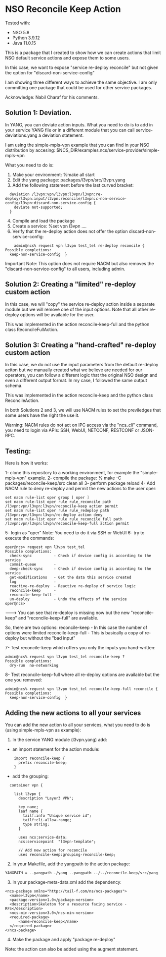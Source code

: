 # NSO Reconcile Keep Action

Tested with:
- NSO 5.8
- Python 3.9.12
- Java 11.0.15

This is a package that I created to show how we can create actions that limit NSO default service actions and expose them to some users.

In this case, we want to expose "service re-deploy reconcile" but not given the option for "discard-non-service-config"

I am showing three different ways to achieve the same objective. I am only committing one package that could be used for other service packages.

Acknowledge: Nabil Charaf for his comments.

## Solution 1: Deviation.

In YANG, you can deviate action inputs. What you need to do is to add in your service YANG file or in a different module that you can call service-deviations.yang a deviation statement.

I am using the simple-mpls-vpn example that you can find in your NSO distribution by accesing:
$NCS_DIR/examples.ncs/service-provider/simple-mpls-vpn

What you need to do is:
1) Make your environment: %make all start
2) Edit the yang package: packages/l3vpn/src/l3vpn.yang
3) Add the following statement before the last curved bracket:

```
  deviation /l3vpn:vpn/l3vpn:l3vpn/l3vpn:re-deploy/l3vpn:input/l3vpn:reconcile/l3vpn:c-non-service-config/l3vpn:discard-non-service-config {
    deviate not-supported;
  }
```

4) Compile and load the package
5) Create a service: %set vpn l3vpn ....
6) Verify that the re-deploy action does not offer the option discard-non-service-config:

```
    admin@ncs% request vpn l3vpn test_tel re-deploy reconcile {
Possible completions:
  keep-non-service-config  }
```

Important Note: This option does not require NACM but also removes the "discard-non-service-config" to all users, including admin.

## Solution 2: Creating a "limited" re-deploy custom action

In this case, we will "copy" the service re-deploy action inside a separate module but we will remove one of the input options. Note that all other re-deploy options will be available for the user.

This was implemented in the action reconcile-keep-full and the python class ReconcileFullAction.

## Solution 3: Creating a "hand-crafted" re-deploy custom action

In this case, we do not use the input parameters from the default re-deploy aciton but we manually created what we believe are needed for our operators, you can follow a different logic that the original NSO design and even a different output format. In my case, I followed the same output schema.

This was implemented in the action reconcile-keep and the python class ReconcileAction.

In both Solutions 2 and 3, we will use NACM rules to set the previledges that some users have the right the use it.

Warning: NACM rules do not act on IPC access via the "ncs_cli" command, you need to login via APIs: SSH, WebUI, NETCONF, RESTCONF or JSON-RPC.

## Testing:

Here is how it works:

1- clone this repository to a working environment, for example the "simple-mpls-vpn" example.
2- compile the package: % make -C packages/reconcile-keep/src clean all
3- perform package reload
4- Add NACM rule to deny re-deploy and permit the new actions to the user oper:
```
set nacm rule-list oper group [ oper ]
set nacm rule-list oper rule rule_reconcile path /l3vpn:vpn/l3vpn:l3vpn/reconcile-keep action permit
set nacm rule-list oper rule rule_redeploy path /l3vpn:vpn/l3vpn:l3vpn/re-deploy action deny
set nacm rule-list oper rule rule_reconcile_full path /l3vpn:vpn/l3vpn:l3vpn/reconcile-keep-full action permit
```
5- login as "oper"
  Note: You need to do it via SSH or WebUI
6- try to execute the commands:
```
oper@ncs> request vpn l3vpn test_tel
Possible completions:
  check-sync          - Check if device config is according to the service
  commit-queue        -
  deep-check-sync     - Check if device config is according to the service
  get-modifications   - Get the data this service created
  log                 -
  reactive-re-deploy  - Reactive re-deploy of service logic
  reconcile-keep      -
  reconcile-keep-full -
  un-deploy           - Undo the effects of the service
oper@ncs>
```
---> You can see that re-deploy is missing now but the new "reconcile-keep" and "reconcile-keep-full" are available.

So, there are two options:
  reconcile-keep      - In this case the number of options were limited
  reconcile-keep-full - This is basically a copy of re-deploy but without the "bad input"

7- Test reconcile-keep which offers you only the inputs you hand-written:

```
admin@ncs% request vpn l3vpn test_tel reconcile-keep ?
Possible completions:
  dry-run  no-networking
```

8- Test reconcile-keep-full where all re-deploy options are available but the one you removed:
```
admin@ncs% request vpn l3vpn test_tel reconcile-keep-full reconcile {
Possible completions:
  keep-non-service-config  }
```

## Adding the new actions to all your services

You can add the new action to all your services, what you need to do is (using simple-mpls-vpn as example):

1) In the service YANG module (l3vpn.yang) add:
  - an import statement for the action module:
```
    import reconcile-keep {
      prefix reconcile-keep;
    }
```
  - add the grouping:
```
  container vpn {

    list l3vpn {
      description "Layer3 VPN";

      key name;
      leaf name {
        tailf:info "Unique service id";
        tailf:cli-allow-range;
        type string;
      }

      uses ncs:service-data;
      ncs:servicepoint  "l3vpn-template";

      // Add new action for reconcile
      uses reconcile-keep:grouping-reconcile-keep;
```

2) In your Makefile, add the yangpath to the action package:
```
YANGPATH = --yangpath ./yang --yangpath ../../reconcile-keep/src/yang
```

3) In your package-meta-data.xml add the dependency:

```
<ncs-package xmlns="http://tail-f.com/ns/ncs-packages">
  <name>l3vpn</name>
  <package-version>1.0</package-version>
  <description>Skeleton for a resource facing service - RFS</description>
  <ncs-min-version>3.0</ncs-min-version>
  <required-package>
      <name>reconcile-keep</name>
  </required-package>
</ncs-package>
```

4) Make the package and apply "package re-deploy"

Note: the action can also be added using the augment statement.